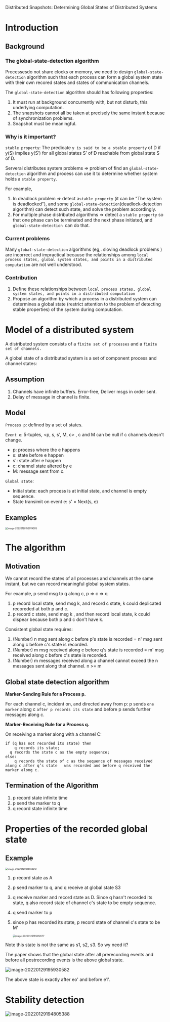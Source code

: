 Distributed Snapshots: Determining Global States of Distributed Systems

# Introduction

## Background

### The global-state-detection algorithm

Processesdo not share clocks or memory, we need to design `global-state-detection` algorithm such that each process can form a global system state with their own recored states and states of communication channels.

The `global-state-detection` algorithm should has following properties:

1. It must run at background concurrently with, but not disturb, this underlying computation.
2. The snapshots cannot all be taken at precisely the same instant because of synchronization problems.
3. Snapshot must be meaningful.

### Why is it important?

`stable property`: The predicate `y is said to be a stable property` of D if y(S) implies y(S’) for all global states S’ of D reachable from global state S of D.

Serveral distributes system problems => problem of find an `global-state-detection` algorithm and process can use it to determine whether system holds a `stable property`. 

For example, 

1. In deadlock problem => detect a`stable property` (it can be "The system is deadlocked"), and some `global-state-detection`(deadlock-detection algorithm) can detect such state, and solve the problem accordingly.
2. For multiple phase distributed algorithms => detect a `stable property` so that one phase can be terminated and the next phase initiated, and `global-state-detection `can do that.

### Current problems

Many `global-state-detection` algorithms (eg,. sloving deadlock problems ) are incorrect and impractical because the relationships among `local process states, global system states, and points in a distributed computation` are not well understood.

### Contribution

1. Define these relationships between `local process states, global system states, and points in a distributed computation`
2. Propose an algorithm by which a process in a distributed system can determines a global state (restrict attention to the problem of detecting stable properties) of the system during computation.

# Model of a distributed system

A distributed system consists of a `finite set of processes` and a `finite set of channels.`

A global state of a distributed system is a set of component process and channel states:

## Assumption

1. Channels have infinite buffers. Error-free, Deliver msgs in order sent.
2. Delay of message in channel is finite.

## Model

`Process p`:  defined by a set of states.

`Event e`: 5-tuples, <p, s, s', M, c> , c and M can be null if c channels doesn't change. 

- p: process where the e happens
- s: state before e happen
- s': state after e happen
- c: channel state altered by e
- M: message sent from c.

`Global state`: 

- Initial state: each process is at initial state, and channel is empty sequence. 
- State transimit on event e: s' = Next(s, e)

## Examples

<img src="imgs/image-20220128153919005.png" alt="image-20220128153919005" style="zoom:50%;" />

# The algorithm

## Motivation

We cannot record the states of all processes and channels at the same instant, but we can record meaningful global system states. 

For example, p send msg to q along c,  p => c => q

1. p record local state, send msg k, and record c state, k could deplicated recoreded at both p and c. 
2. p record c state, send msg k , and then record local state, k could dispear because both p and c don't have k. 

Consistent global state requires:

1. (Number) n msg sent along c before p's state is recorded = n' msg sent along c before c's state is recorded.
2. (Number) m msg received along c before q's state is recorded = m' msg received along c before c's state is recorded.
3. (Number) m messages received along a channel cannot exceed the n messages sent along that channel. n >= m

## Global state detection algorithm

**Marker-Sending Rule for a Process p.**

For each channel c, incident on, and directed away from p: p sends `one marker` along c `after p records its state` and before p sends further messages along c.

**Marker-Receiving Rule for a Process q.**

On receiving a marker along with a channel C:

```shell
if (q has not recorded its state) then 
	q records its state;
  q records the state c as the empty sequence;
else:
	q records the state of c as the sequence of messages received along c after q’s state 	was recorded and before q received the marker along c.
```

## Termination of the Algorithm

1. p record state infinite time
2. p send the marker to q
3. q record state infinite time

# Properties of the recorded global state

## Example

<img src="imgs/image-20220129184614212.png" alt="image-20220129184614212" style="zoom:50%;" />

1. p record state as A

2. p send marker to q, and q receive at global state S3

3. q receive marker and record state as D. Since q hasn't recorded its state, q also record state of channel c's state to be empty sequence. 

4. q send marker to p

5. since p has recorded its state, p record state of channel c's state to be M' 

   <img src="imgs/image-20220129185012677.png" alt="image-20220129185012677" style="zoom:50%;" />

Note this state is not the same as s1, s2, s3. So wy need it?

The paper shows that the global state after all prerecording events and before all postrecording events is the above global state. 

![image-20220129195930582](imgs/image-20220129195930582.png)

The above state is exactly after eo' and before e1'.

# Stability detection

![image-20220129194805388](imgs/image-20220129194805388.png)